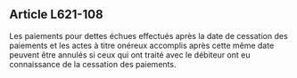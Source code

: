 Article L621-108
----
Les paiements pour dettes échues effectués après la date de cessation des
paiements et les actes à titre onéreux accomplis après cette même date peuvent
être annulés si ceux qui ont traité avec le débiteur ont eu connaissance de la
cessation des paiements.
